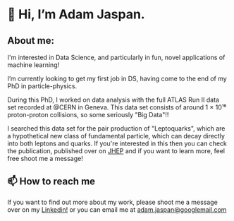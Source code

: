 # 👋 Hi, I’m Adam Jaspan.

## About me: 

I'm interested in Data Science, and particularly in fun, novel applications of machine learning!

I’m currently looking to get my first job in DS, having come to the end of my PhD in particle-physics. 

During this PhD, I worked on data analysis with the full ATLAS Run II data set recorded at @CERN in Geneva. This data set consists of around 1 × 10¹⁶ proton-proton collisions, so some seriously "Big Data"!!

I searched this data set for the pair production of "Leptoquarks", which are a hypothetical new class of fundamental particle, which can decay directly into both leptons and quarks. If you're interested in this then you can check the publication, published over on [JHEP](https://link.springer.com/article/10.1007/JHEP10(2020)112) and if you want to learn more, feel free shoot me a message!

## 📫 How to reach me 

If you want to find out more about my work, please shoot me a message over on my [Linkedin!](https://www.linkedin.com/in/adam-jaspan/) or you can email me at <adam.jaspan@googlemail.com>
